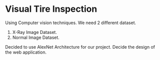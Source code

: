 # Visual Tire Inspection

Using Computer vision techniques. We need 2 different dataset.

1. X-Ray Image Dataset.
2. Normal Image Dataset.

Decided to use AlexNet Architecture for our project.
Decide the design of the web application.
